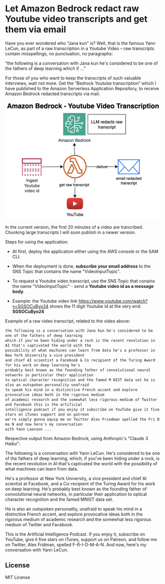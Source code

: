 # Let Amazon Bedrock redact raw Youtube video transcripts and get them via email

Have you ever wondered who “Jana kun” is? Well, that is the famous Yann LeCun, as part of a raw transcription in a Youtube Video – raw transcripts contain misspellings, no punctuation, no paragraphs:

“the following is a conversation with Jana kun he's considered to be one of the fathers of deep learning which if …”

For those of you who want to keep the transcripts of such valuable interviews, wait not more. Get the “Bedrock Youtube transcription” which I have published to the Amazon Serverless Application Repository, to receive Amazon Bedrock redacted transcripts via mail.

![Architecture Image](./img/Amazon-Bedrock-Youtube-Video-Transcription.png)

In the current version, the first 20 minutes of a video are trancribed. Chunking large transcripts I will soon publish in a newer version.

Steps for using the application:

* At first, deploy the application either using the AWS console or the SAM CLI.

* When the deployment is done, **subscribe your email address** to the SNS Topic that contains the name "VideoInputTopic".

* To request a Youtube video transcript, use the SNS Topic that conains the name "VideoInputTopic" - send a **Youtube video id as a message body**.

* Example: the Youtube video link https://www.youtube.com/watch?v=SGSOCuByo24 shows the 11 digit Youtube id at the very end: **SGSOCuByo24**

Example of a raw video transcript, related to the video above:

```
the following is a conversation with Jana kun he's considered to be one of the fathers of deep learning 
which if you've been hiding under a rock is the recent revolution in AI that's captivated the world with the 
possibility of what machines can learn from data he's a professor in New York University a vice president 
and chief AI scientist a Facebook & Co recipient of the Turing Award for his work on deep learning he's 
probably best known as the founding father of convolutional neural networks in particular their application 
to optical character recognition and the famed M NIST data set he is also an outspoken personality unafraid 
to speak his mind in a distinctive French accent and explore provocative ideas both in the rigorous medium 
of academic research and the somewhat less rigorous medium of Twitter and Facebook this is the artificial 
intelligence podcast if you enjoy it subscribe on YouTube give it five stars on iTunes support and on patreon 
we're simply gonna equip me on Twitter Alex Friedman spelled the Fri D ma N and now here's my conversation 
with Yann Laocoon ...
```

Respective output from Amazon Bedrock, using Anthropic's "Claude 3 Haiku":

The following is a conversation with Yann LeCun. He's considered to be one of the fathers of deep learning, which, if you've been hiding under a rock, is the recent revolution in AI that's captivated the world with the possibility of what machines can learn from data.

He's a professor at New York University, a vice president and chief AI scientist at Facebook, and a Co-recipient of the Turing Award for his work on deep learning. He's probably best known as the founding father of convolutional neural networks, in particular their application to optical character recognition and the famed MNIST data set.

He is also an outspoken personality, unafraid to speak his mind in a distinctive French accent, and explore provocative ideas both in the rigorous medium of academic research and the somewhat less rigorous medium of Twitter and Facebook.

This is the Artificial Intelligence Podcast. If you enjoy it, subscribe on YouTube, give it five stars on iTunes, support us on Patreon, and follow me on Twitter, Alex Fridman, spelled F-R-I-D-M-A-N. And now, here's my conversation with Yann LeCun.


## License

MIT License
